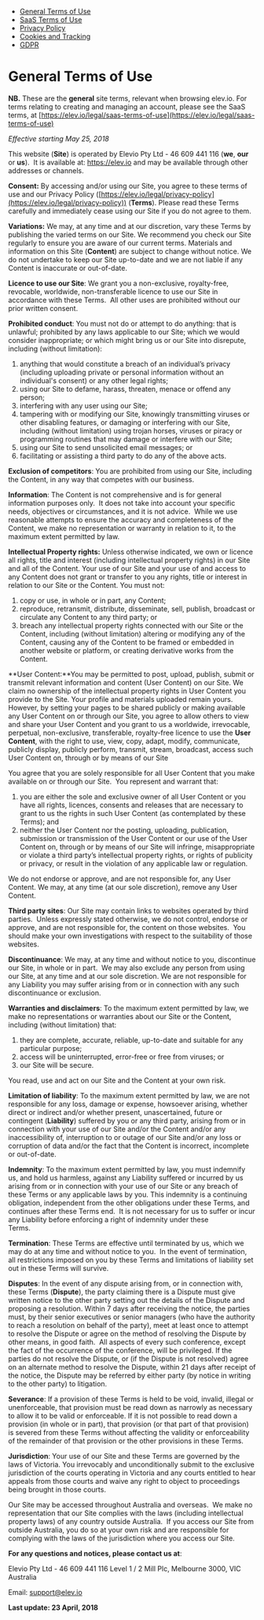 * [General Terms of Use](https://elev.io/legal/terms-of-use)
* [SaaS Terms of Use](https://elev.io/legal/saas-terms-of-use)
* [Privacy Policy](https://elev.io/legal/privacy-policy)
* [Cookies and Tracking](https://elev.io/legal/cookies)
* [GDPR](https://elev.io/legal/gdpr)

General Terms of Use
====================

**NB.** These are the **general** site terms, relevant when browsing elev.io. For terms relating to creating and managing an account, please see the SaaS terms, at [https://elev.io/legal/saas-terms-of-use](https://elev.io/legal/saas-terms-of-use)

_Effective starting May 25, 2018_

This website (**Site**) is operated by Elevio Pty Ltd - 46 609 441 116 (**we**, **our** or **us**).  It is available at: https://elev.io and may be available through other addresses or channels.

**Consent:** By accessing and/or using our Site, you agree to these terms of use and our Privacy Policy ([https://elev.io/legal/privacy-policy](https://elev.io/legal/privacy-policy)) (**Terms**). Please read these Terms carefully and immediately cease using our Site if you do not agree to them.

**Variations:** We may, at any time and at our discretion, vary these Terms by publishing the varied terms on our Site. We recommend you check our Site regularly to ensure you are aware of our current terms. Materials and information on this Site (**Content**) are subject to change without notice. We do not undertake to keep our Site up-to-date and we are not liable if any Content is inaccurate or out-of-date.

**Licence to use our Site**: We grant you a non-exclusive, royalty-free, revocable, worldwide, non-transferable licence to use our Site in accordance with these Terms.  All other uses are prohibited without our prior written consent.

**Prohibited conduct**: You must not do or attempt to do anything: that is unlawful; prohibited by any laws applicable to our Site; which we would consider inappropriate; or which might bring us or our Site into disrepute, including (without limitation):

1. anything that would constitute a breach of an individual’s privacy (including uploading private or personal information without an individual's consent) or any other legal rights;
2. using our Site to defame, harass, threaten, menace or offend any person;
3. interfering with any user using our Site;
4. tampering with or modifying our Site, knowingly transmitting viruses or other disabling features, or damaging or interfering with our Site, including (without limitation) using trojan horses, viruses or piracy or programming routines that may damage or interfere with our Site;
5. using our Site to send unsolicited email messages; or
6. facilitating or assisting a third party to do any of the above acts.

**Exclusion of competitors**: You are prohibited from using our Site, including the Content, in any way that competes with our business. 

**Information**: The Content is not comprehensive and is for general information purposes only.  It does not take into account your specific needs, objectives or circumstances, and it is not advice.  While we use reasonable attempts to ensure the accuracy and completeness of the Content, we make no representation or warranty in relation to it, to the maximum extent permitted by law.

**Intellectual Property rights:** Unless otherwise indicated, we own or licence all rights, title and interest (including intellectual property rights) in our Site and all of the Content. Your use of our Site and your use of and access to any Content does not grant or transfer to you any rights, title or interest in relation to our Site or the Content. You must not:

1. copy or use, in whole or in part, any Content;
2. reproduce, retransmit, distribute, disseminate, sell, publish, broadcast or circulate any Content to any third party; or
3. breach any intellectual property rights connected with our Site or the Content, including (without limitation) altering or modifying any of the Content, causing any of the Content to be framed or embedded in another website or platform, or creating derivative works from the Content.

**User Content:**You may be permitted to post, upload, publish, submit or transmit relevant information and content (User Content) on our Site. We claim no ownership of the intellectual property rights in User Content you provide to the Site. Your profile and materials uploaded remain yours. However, by setting your pages to be shared publicly or making available any User Content on or through our Site, you agree to allow others to view and share your User Content and you grant to us a worldwide, irrevocable, perpetual, non-exclusive, transferable, royalty-free licence to use the **User Content**, with the right to use, view, copy, adapt, modify, communicate, publicly display, publicly perform, transmit, stream, broadcast, access such User Content on, through or by means of our Site

You agree that you are solely responsible for all User Content that you make available on or through our Site.  You represent and warrant that:

1. you are either the sole and exclusive owner of all User Content or you have all rights, licences, consents and releases that are necessary to grant to us the rights in such User Content (as contemplated by these Terms); and
2. neither the User Content nor the posting, uploading, publication, submission or transmission of the User Content or our use of the User Content on, through or by means of our Site will infringe, misappropriate or violate a third party’s intellectual property rights, or rights of publicity or privacy, or result in the violation of any applicable law or regulation.

We do not endorse or approve, and are not responsible for, any User Content. We may, at any time (at our sole discretion), remove any User Content.

**Third party sites**: Our Site may contain links to websites operated by third parties.  Unless expressly stated otherwise, we do not control, endorse or approve, and are not responsible for, the content on those websites.  You should make your own investigations with respect to the suitability of those websites. 

**Discontinuance**: We may, at any time and without notice to you, discontinue our Site, in whole or in part.  We may also exclude any person from using our Site, at any time and at our sole discretion. We are not responsible for any Liability you may suffer arising from or in connection with any such discontinuance or exclusion.

**Warranties and disclaimers**: To the maximum extent permitted by law, we make no representations or warranties about our Site or the Content, including (without limitation) that:

1. they are complete, accurate, reliable, up-to-date and suitable for any particular purpose;
2. access will be uninterrupted, error-free or free from viruses; or
3. our Site will be secure.

You read, use and act on our Site and the Content at your own risk.

**Limitation of liability**: To the maximum extent permitted by law, we are not responsible for any loss, damage or expense, howsoever arising, whether direct or indirect and/or whether present, unascertained, future or contingent (**Liability**) suffered by you or any third party, arising from or in connection with your use of our Site and/or the Content and/or any inaccessibility of, interruption to or outage of our Site and/or any loss or corruption of data and/or the fact that the Content is incorrect, incomplete or out-of-date.

**Indemnity**: To the maximum extent permitted by law, you must indemnify us, and hold us harmless, against any Liability suffered or incurred by us arising from or in connection with your use of our Site or any breach of these Terms or any applicable laws by you. This indemnity is a continuing obligation, independent from the other obligations under these Terms, and continues after these Terms end.  It is not necessary for us to suffer or incur any Liability before enforcing a right of indemnity under these Terms.               

**Termination**: These Terms are effective until terminated by us, which we may do at any time and without notice to you.  In the event of termination, all restrictions imposed on you by these Terms and limitations of liability set out in these Terms will survive.

**Disputes**: In the event of any dispute arising from, or in connection with, these Terms (**Dispute**), the party claiming there is a Dispute must give written notice to the other party setting out the details of the Dispute and proposing a resolution. Within 7 days after receiving the notice, the parties must, by their senior executives or senior managers (who have the authority to reach a resolution on behalf of the party), meet at least once to attempt to resolve the Dispute or agree on the method of resolving the Dispute by other means, in good faith.  All aspects of every such conference, except the fact of the occurrence of the conference, will be privileged. If the parties do not resolve the Dispute, or (if the Dispute is not resolved) agree on an alternate method to resolve the Dispute, within 21 days after receipt of the notice, the Dispute may be referred by either party (by notice in writing to the other party) to litigation.

**Severance**: If a provision of these Terms is held to be void, invalid, illegal or unenforceable, that provision must be read down as narrowly as necessary to allow it to be valid or enforceable. If it is not possible to read down a provision (in whole or in part), that provision (or that part of that provision) is severed from these Terms without affecting the validity or enforceability of the remainder of that provision or the other provisions in these Terms.

**Jurisdiction**: Your use of our Site and these Terms are governed by the laws of Victoria. You irrevocably and unconditionally submit to the exclusive jurisdiction of the courts operating in Victoria and any courts entitled to hear appeals from those courts and waive any right to object to proceedings being brought in those courts.

Our Site may be accessed throughout Australia and overseas.  We make no representation that our Site complies with the laws (including intellectual property laws) of any country outside Australia.  If you access our Site from outside Australia, you do so at your own risk and are responsible for complying with the laws of the jurisdiction where you access our Site.

**For any questions and notices, please contact us at**:

Elevio Pty Ltd - 46 609 441 116 Level 1 / 2 Mill Plc, Melbourne 3000, VIC Australia

Email: support@elev.io

**Last update: 23 April, 2018**